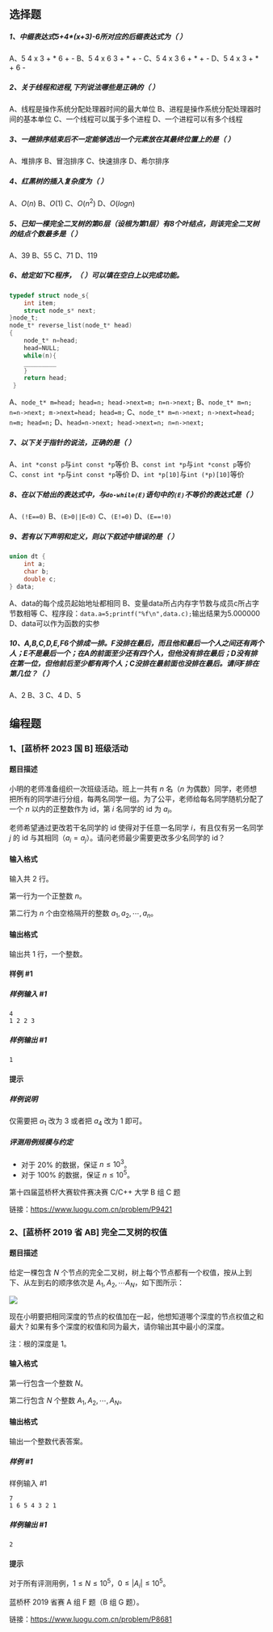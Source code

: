 ## 选择题

##### 1、中缀表达式5+4*(x+3)-6所对应的后缀表达式为（   ）

A、5 4 x 3 + * 6 + -
B、5 4 x 6 3 + * + -
C、5 4 x 3 6 + * + -
D、5 4 x 3 + * + 6 -

##### 2、关于线程和进程,下列说法哪些是正确的（   ）

A、线程是操作系统分配处理器时间的最大单位
B、进程是操作系统分配处理器时间的基本单位
C、一个线程可以属于多个进程
D、一个进程可以有多个线程

##### 3、一趟排序结束后不一定能够选出一个元素放在其最终位置上的是（   ）

A、堆排序
B、冒泡排序
C、快速排序
D、希尔排序

##### 4、红黑树的插入复杂度为（   ）

A、$O(n)$
B、$O(1)$
C、$O(n^2)$
D、$O(logn)$

##### 5、已知一棵完全二叉树的第6层（设根为第1层）有8个叶结点，则该完全二叉树的结点个数最多是（   ）

A、39
B、55
C、71
D、119

##### 6、给定如下C程序，（   ）可以填在空白上以完成功能。

```c
typedef struct node_s{
    int item;
    struct node_s* next;
}node_t;
node_t* reverse_list(node_t* head)
{
    node_t* n=head;
    head=NULL;
    while(n){
    _________               
    }
    return head;
 }
```

A、`node_t* m=head; head=n; head->next=m; n=n->next;`
B、`node_t* m=n; n=n->next; m->next=head; head=m;`
C、`node_t* m=n->next; n->next=head; n=m; head=n;`
D、`head=n->next; head->next=n; n=n->next;`

##### 7、以下关于指针的说法，正确的是（    ）

A、`int *const p`与`int const *p`等价
B、`const int *p`与`int *const p`等价
C、`const int *p`与`int const *p`等价
D、`int *p[10]`与`int (*p)[10]`等价

##### 8、在以下给出的表达式中，与`do-while(E)`语句中的`(E)`不等价的表达式是（    ）

A、`(!E==0)`
B、`(E>0||E<0)`
C、`(E!=0)`
D、`(E==!0)`

##### 9、若有以下声明和定义，则以下叙述中错误的是（    ）

```c
union dt {
    int a;
    char b;
    double c;
} data;
```

A、data的每个成员起始地址都相同
B、变量data所占内存字节数与成员c所占字节数相等
C、程序段：`data.a=5;printf("%f\n",data.c);`输出结果为5.000000
D、data可以作为函数的实参

##### 10、A,B,C,D,E,F6个排成一排。F没排在最后，而且他和最后一个人之间还有两个人；E不是最后一个；在A的前面至少还有四个人，但他没有排在最后；D没有排在第一位，但他前后至少都有两个人；C没排在最前面也没排在最后。请问F排在第几位？（   ）

A、2
B、3
C、4
D、5

## 编程题

### 1、[蓝桥杯 2023 国 B] 班级活动

#### 题目描述

小明的老师准备组织一次班级活动。班上一共有 $n$ 名（$n$ 为偶数）同学，老师想把所有的同学进行分组，每两名同学一组。为了公平，老师给每名同学随机分配了一个 $n$ 以内的正整数作为 id，第 $i$ 名同学的 id 为 $a_i$。

老师希望通过更改若干名同学的 id 使得对于任意一名同学 $i$，有且仅有另一名同学 $j$ 的 id 与其相同（$a_i = a_j$）。请问老师最少需要更改多少名同学的 id？

#### 输入格式

输入共 $2$ 行。

第一行为一个正整数 $n$。

第二行为 $n$ 个由空格隔开的整数 $a_1, a_2, \cdots, a_n$。

#### 输出格式

输出共 $1$ 行，一个整数。

#### 样例 #1

##### 样例输入 #1

```
4
1 2 2 3
```

##### 样例输出 #1

```
1
```

#### 提示

##### 样例说明

仅需要把 $a_1$ 改为 $3$ 或者把 $a_4$ 改为 $1$ 即可。

##### 评测用例规模与约定

- 对于 $20\%$ 的数据，保证 $n \le 10^3$。
- 对于 $100\%$ 的数据，保证 $n \le 10^5$。

第十四届蓝桥杯大赛软件赛决赛 C/C++ 大学 B 组 C 题

链接：https://www.luogu.com.cn/problem/P9421



### 2、[蓝桥杯 2019 省 AB] 完全二叉树的权值

#### 题目描述

给定一棵包含 $N$ 个节点的完全二叉树，树上每个节点都有一个权值，按从上到下、从左到右的顺序依次是 $A_1,A_2, \cdots A_N$，如下图所示：

![](https://cdn.luogu.com.cn/upload/image_hosting/lq1cyfst.png)

现在小明要把相同深度的节点的权值加在一起，他想知道哪个深度的节点权值之和最大？如果有多个深度的权值和同为最大，请你输出其中最小的深度。

注：根的深度是 $1$。

#### 输入格式

第一行包含一个整数 $N$。

第二行包含 $N$ 个整数 $A_1,A_2, \cdots, A_N$。

#### 输出格式

输出一个整数代表答案。

##### 样例 #1

样例输入 #1

```
7
1 6 5 4 3 2 1
```

##### 样例输出 #1

```
2
```

#### 提示

对于所有评测用例，$1 \le N \le 10^5$，$0 \le |A_i| \le 10^5$。

蓝桥杯 2019 省赛 A 组 F 题（B 组 G 题）。

链接：https://www.luogu.com.cn/problem/P8681
